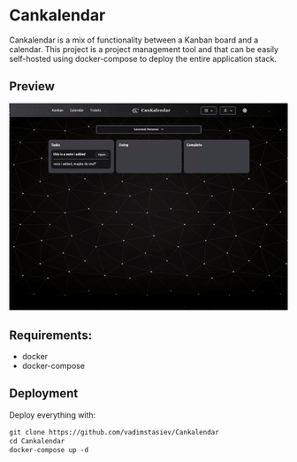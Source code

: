 # Cankalendar

Cankalendar is a mix of functionality between a Kanban board and a calendar.
This project is a project management tool and that can be easily self-hosted using docker-compose to deploy the entire application stack.

## Preview

![Alt Text](./IMG/output720p.gif)

## Requirements:

- docker
- docker-compose

## Deployment

Deploy everything with:


```
git clone https://github.com/vadimstasiev/Cankalendar
cd Cankalendar
docker-compose up -d
```
